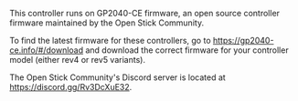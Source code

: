 This controller runs on GP2040-CE firmware, an open source controller firmware maintained by the Open Stick Community.

To find the latest firmware for these controllers, go to https://gp2040-ce.info/#/download and download the correct firmware for your controller model (either rev4 or rev5 variants).

The Open Stick Community's Discord server is located at https://discord.gg/Rv3DcXuE32.

